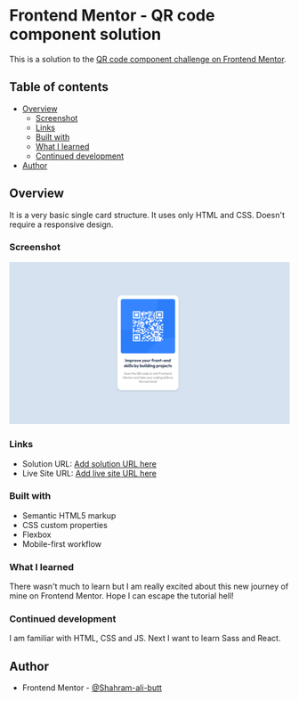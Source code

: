 # Frontend Mentor - QR code component solution

This is a solution to the [QR code component challenge on Frontend Mentor](https://www.frontendmentor.io/challenges/qr-code-component-iux_sIO_H).

## Table of contents

- [Overview](#overview)
  - [Screenshot](#screenshot)
  - [Links](#links)
  - [Built with](#built-with)
  - [What I learned](#what-i-learned)
  - [Continued development](#continued-development)
- [Author](#author)


## Overview
It is a very basic single card structure. It uses only HTML and CSS. Doesn't require a responsive design.

### Screenshot

![](./screenshot.png)

### Links

- Solution URL: [Add solution URL here](https://your-solution-url.com)
- Live Site URL: [Add live site URL here](https://your-live-site-url.com)

### Built with

- Semantic HTML5 markup
- CSS custom properties
- Flexbox
- Mobile-first workflow

### What I learned

There wasn't much to learn but I am really excited about this new journey of mine on Frontend Mentor. Hope I can escape the tutorial hell!

### Continued development

I am familiar with HTML, CSS and JS. Next I want to learn Sass and React.

## Author

- Frontend Mentor - [@Shahram-ali-butt](https://www.frontendmentor.io/profile/Shahram-ali-butt)

